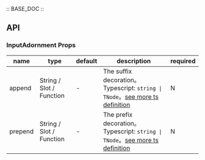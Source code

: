 :: BASE_DOC ::

## API


### InputAdornment Props

name | type | default | description | required
-- | -- | -- | -- | --
append | String / Slot / Function | - | The suffix decoration。Typescript: `string \| TNode`。[see more ts definition](https://github.com/Tencent/tdesign-vue/blob/develop/src/common.ts) | N
prepend | String / Slot / Function | - | The prefix decoration。Typescript: `string \| TNode`。[see more ts definition](https://github.com/Tencent/tdesign-vue/blob/develop/src/common.ts) | N
